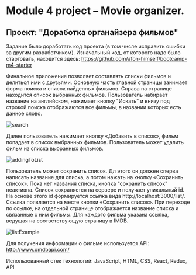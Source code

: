 # Module 4 project – Movie organizer.

## Проект: "Доработка органайзера фильмов"

Задание было доработать код проекта (в том числе исправить ошибки за другим разработчиком).
Изначальный код, от которого надо было стартовать, находится здесь: https://github.com/afon-himself/bootcamp-m4-starter 

Финальное приложение позволяет составлять списки фильмов и делиться ими с друзьями.
Основную часть главной страницы занимает форма поиска и список найденных фильмов. Справа на странице находится список выбранных фильмов.
Пользователь набирает название на английском, нажимает кнопку "Искать" и внизу под строкой поиска отображаются все фильмы, в названии которых есть данное слово.

![search](https://user-images.githubusercontent.com/92203369/194552999-b38e7c2b-f61d-4189-8386-a3f83de87c73.png)

Далее пользователь нажимает кнопку «Добавить в список», фильм попадает в список выбранных фильмов.
Пользователь может удалить фильм из списка выбранных фильмов.

![addingToList](https://user-images.githubusercontent.com/92203369/194556128-ad15555b-af70-4851-93c4-93bf11ddcb4b.png)

Пользователь может сохранить список. Дл этого он должен сперва написать название для списка, а потом нажать на кнопку «Сохранить список». Пока нет названия списка, кнопка "сохранить список" неактивна. Список сохраняется на сервере и получает уникальный id. На основе этого id формируется ссылка вида http://localhost:3000/list/<id>. Ссылка появляется на месте кнопки «Сохранить список». При переходе по ссылке, на отдельной странице отображается название списка и связанные с ним фильмы. Для каждого фильма указана ссылка, ведущая на соответствующую страницу в IMDB.

![listExample](https://user-images.githubusercontent.com/92203369/194556910-01513c50-3c9d-43cd-94da-1929fda48662.png)

Для получения информации о фильме используется API: http://www.omdbapi.com/

Использованный стек технологий: JavaScript, HTML, CSS, React, Redux, API


